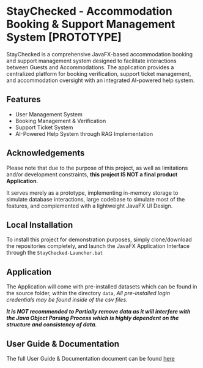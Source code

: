 
# StayChecked - Accommodation Booking & Support Management System [PROTOTYPE]

StayChecked is a comprehensive JavaFX-based accommodation booking and support management system designed to facilitate interactions between Guests and Accommodations. The application provides a centralized platform for booking verification, support ticket management, and accommodation oversight with an integrated AI-powered help system.


## Features
- User Management System
- Booking Management & Verification
- Support Ticket System
- AI-Powered Help System through RAG Implementation


## Acknowledgements
Please note that due to the purpose of this project, as well as limitations and/or development constraints, **this project IS NOT a final product Application**. 

It serves merely as a prototype, implementing in-memory storage to simulate database interactions, large codebase to simulate most of the features, and complemented with a lightweight JavaFX UI Design.


## Local Installation
To install this project for demonstration purposes, simply clone/download the repositories completely, and launch the JavaFX Application Interface through the `StayChecked-Launcher.bat`


## Application
The Application will come with pre-installed datasets which can be found in the source folder, within the directory `data`, *All pre-installed login credentials may be found inside of the csv files.*

***It is NOT recommended to Partially remove data as it will interfere with the Java Object Parsing Process which is highly dependent on the structure and consistency of data.***

## User Guide & Documentation
The full User Guide & Documentation document can be found [here](https://docs.google.com/document/d/1TH5AWnXFvq2EM3ex2VvbyGq2hrokKWYeTiQCViml0o4/edit?usp=sharing)